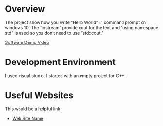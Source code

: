 # Overview

The project show how you write “Hello World” in command prompt on windows 10. The “iostream” provide cout for the text and “using namespace std” is used so you don’t need to use “std::cout.” 

[Software Demo Video](https://youtu.be/_tEBheq-Ca0)

# Development Environment

I used visual studio. I started with an empty project for C++.

# Useful Websites

This would be a helpful link 
* [Web Site Name](https://www.cplusplus.com/doc/tutorial/basic_io/)

